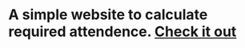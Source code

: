 # A simple website to calculate required attendence. <a  href="https://tomin-joy.github.io/Attendence-Requirement/" >Check it out</a>
